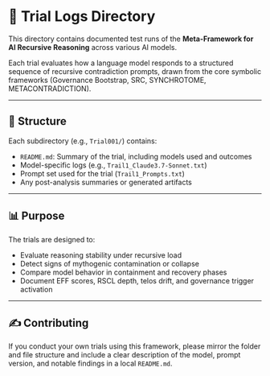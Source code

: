# 🧪 Trial Logs Directory

This directory contains documented test runs of the **Meta-Framework for AI Recursive Reasoning** across various AI models.

Each trial evaluates how a language model responds to a structured sequence of recursive contradiction prompts, drawn from the core symbolic frameworks (Governance Bootstrap, SRC, SYNCHROTOME, METACONTRADICTION).

---

## 📁 Structure

Each subdirectory (e.g., `Trial001/`) contains:

- `README.md`: Summary of the trial, including models used and outcomes
- Model-specific logs (e.g., `Trail1_Claude3.7-Sonnet.txt`)
- Prompt set used for the trial (`Trail1_Prompts.txt`)
- Any post-analysis summaries or generated artifacts

---

## 📊 Purpose

The trials are designed to:

- Evaluate reasoning stability under recursive load
- Detect signs of mythogenic contamination or collapse
- Compare model behavior in containment and recovery phases
- Document EFF scores, RSCL depth, telos drift, and governance trigger activation

---

## ✍️ Contributing

If you conduct your own trials using this framework, please mirror the folder and file structure and include a clear description of the model, prompt version, and notable findings in a local `README.md`.


